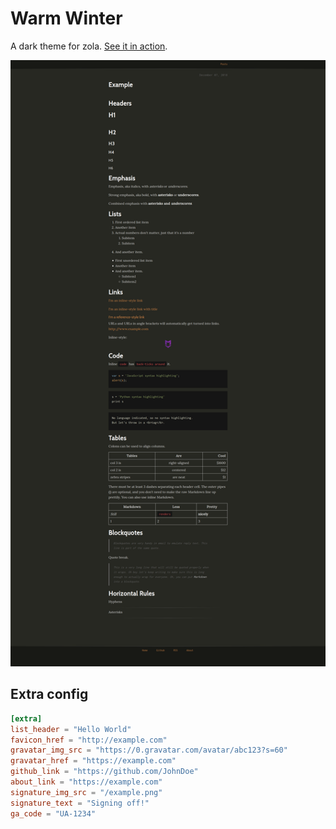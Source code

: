 # Warm Winter

A dark theme for zola. [See it in action](https://mattyrad.github.io/zola-warm-winter/).

![sample](/sample.png)

## Extra config

```toml
[extra]
list_header = "Hello World"
favicon_href = "http://example.com"
gravatar_img_src = "https://0.gravatar.com/avatar/abc123?s=60"
gravatar_href = "https://example.com"
github_link = "https://github.com/JohnDoe"
about_link = "https://example.com"
signature_img_src = "/example.png"
signature_text = "Signing off!"
ga_code = "UA-1234"
```
